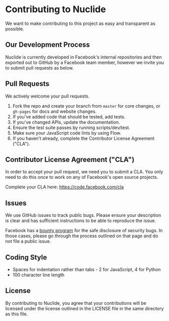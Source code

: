 # Contributing to Nuclide
We want to make contributing to this project as easy and transparent as
possible.

## Our Development Process
Nuclide is currently developed in Facebook's internal repositories and then
exported out to GitHub by a Facebook team member, however we invite you to
submit pull requests as below.

## Pull Requests
We actively welcome your pull requests.
1. Fork the repo and create your branch from `master` for core changes,
 or `gh-pages` for docs and website changes.
2. If you've added code that should be tested, add tests.
3. If you've changed APIs, update the documentation.
4. Ensure the test suite passes by running scripts/dev/test.
5. Make sure your JavaScript code lints by using Flow.
6. If you haven't already, complete the Contributor License Agreement ("CLA").

## Contributor License Agreement ("CLA")
In order to accept your pull request, we need you to submit a CLA. You only need
to do this once to work on any of Facebook's open source projects.

Complete your CLA here: <https://code.facebook.com/cla>

## Issues
We use GitHub issues to track public bugs. Please ensure your description is
clear and has sufficient instructions to be able to reproduce the issue.

Facebook has a [bounty program](https://www.facebook.com/whitehat/) for the safe
disclosure of security bugs. In those cases, please go through the process
outlined on that page and do not file a public issue.

## Coding Style
* Spaces for indentation rather than tabs - 2 for JavaScript, 4 for Python
* 100 character line length

## License
By contributing to Nuclide, you agree that your contributions will be licensed
under the license outlined in the LICENSE file in the same directory as this
file.
